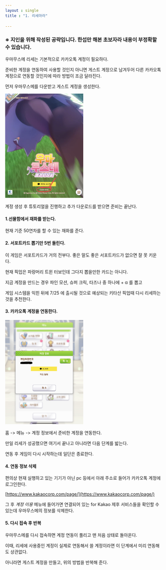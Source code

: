 ```yaml
---
layout : single
title : "1. 리세마라"

---
```


### &#8251; 지인을 위해 작성된 공략입니다. 한섭만 해본 초보자라 내용이 부정확할 수 있습니다.

우마무스메 리세는 기본적으로 카카오톡 계정이 필요하다.

준비한 계정을 연동하여 사용할 것인지 아니면 게스트 계정으로 남겨두어 다른 카카오톡 계정으로 연동할 것인지에 따라 방법이 조금 달라진다.

먼저 우마무스메를 다운받고 게스트 계정을 생성한다.

<img src="/assets/img/first_step/IMG_guest.png" width="50%" height="50%"/>

계정 생성 후 튜토리얼을 진행하고 추가 다운로드를 받으면 준비는 끝난다.

#### 1.선물함에서 재화를 받는다.

현재 기준 50연차를 할 수 있는 재화를 준다.

#### 2. 서포트카드 뽑기만 5번 돌린다.

이 게임은 서포트카드가 거의 전부다. 좋은 말도 좋은 서포트카드가 없으면 잘 못 키운다.

현재 픽업은 파랑머리 트윈 터보인데 그다지 뽑을만한 카드는 아니다.

지금 계정을 만드는 경우 파인 모션, 슈퍼 크릭, 타즈나 중 하나에 + &alpha; 를 뽑고 

게임 시스템을 익힌 뒤에 7/25 에 출시될 것으로 예상되는 키타산 픽업때 다시 리세하는 것을 추천한다.

#### 3. 카카오톡 계정을 연동한다.

<img src="/assets/img/first_step/IMG_account.png" width="50%" height="50%"/>

홈 -> 메뉴 -> 계정 정보에서 준비한 계정을 연동한다.

만일 리세가 성공했으면 여기서 끝나고 아니라면 다음 단계를 밟는다.

연동 후 게임이 다시 시작하는데 일단은 종료한다.

#### 4. 연동 정보 삭제

편의상 현재 실행하고 있는 기기가 아닌 pc 등에서 아래 주소로 들어가 카카오톡 계정에 로그인한다.

[https://www.kakaocorp.com/page/](https://www.kakaocorp.com/page/)

그 후 <em>계정 이용</em> 메뉴에 들어가면 연결되어 있는 for Kakao 제후 서비스들을 확인할 수 있는데 우마무스메의 정보를 삭제한다.

#### 5. 다시 접속 후 반복

우마무스메를 다시 접속하면 계정 연동이 풀리고 맨 처음 상태로 돌아온다.

이때, 리세에 사용중인 계정이 실제로 연동해서 쓸 계정이라면 이 단계에서 미리 연동해도 상관없다.

아니라면 게스트 계정을 만들고, 위의 방법을 반복해 준다.
